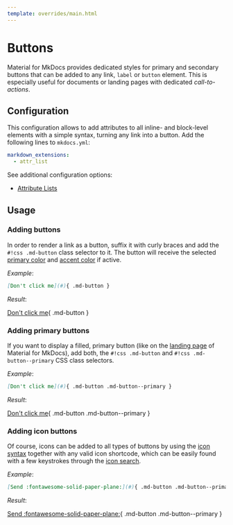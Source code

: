 ```yaml
---
template: overrides/main.html
---
```


# Buttons

Material for MkDocs provides dedicated styles for primary and secondary buttons
that can be added to any link, `label` or `button` element. This is especially
useful for documents or landing pages with dedicated _call-to-actions_.

## Configuration

This configuration allows to add attributes to all inline- and block-level
elements with a simple syntax, turning any link into a button. Add the
following lines to `mkdocs.yml`:

``` yaml
markdown_extensions:
  - attr_list
```

See additional configuration options:

- [Attribute Lists]

  [Attribute Lists]: ../setup/extensions/python-markdown.md#attribute-lists

## Usage

### Adding buttons

In order to render a link as a button, suffix it with curly braces and add the
`#!css .md-button` class selector to it. The button will receive the selected
[primary color] and [accent color] if active.

_Example_:

``` markdown
[Don't click me](#){ .md-button }
```

_Result_:

[Don't click me][Demo]{ .md-button }

  [primary color]: ../setup/changing-the-colors.md#primary-color
  [accent color]: ../setup/changing-the-colors.md#accent-color 
  [Demo]: javascript:alert$.next("Hi!")

### Adding primary buttons

If you want to display a filled, primary button (like on the [landing page]
of Material for MkDocs), add both, the `#!css .md-button` and
`#!css .md-button--primary` CSS class selectors.

_Example_:

``` markdown
[Don't click me](#){ .md-button .md-button--primary }
```

_Result_:

[Don't click me][Demo]{ .md-button .md-button--primary }

  [landing page]: ../index.md

### Adding icon buttons

Of course, icons can be added to all types of buttons by using the [icon syntax]
together with any valid icon shortcode, which can be easily found with a few keystrokes through the [icon search].

_Example_:

``` markdown
[Send :fontawesome-solid-paper-plane:](#){ .md-button .md-button--primary }
```

_Result_:

[Send :fontawesome-solid-paper-plane:][Demo]{ .md-button .md-button--primary }

  [icon syntax]: icons-emojis.md#using-icons
  [icon search]: icons-emojis.md#search
